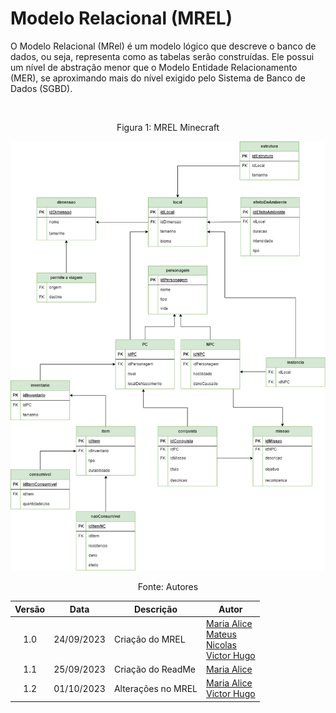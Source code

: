 # Modelo Relacional (MREL)
O Modelo Relacional (MRel) é um modelo lógico que descreve o banco de dados, ou seja, representa como as tabelas serão construídas. Ele possui um nível de abstração menor que o Modelo Entidade Relacionamento (MER), se aproximando mais do nível exigido pelo Sistema de Banco de Dados (SGBD).

<br/>

<div style="text-align: center">
    <p>Figura 1: MREL Minecraft</p>
    <img src='./imagens/modeloEntidadeRelacionamento.png'>
    <p>Fonte: Autores</p>
</div>

| Versão |  Data | Descrição | Autor |
| :----: | :---: | --------- | ----- |
| 1.0    | 24/09/2023 | Criação do MREL | [Maria Alice](https://github.com/Maliz30) <br> [Mateus](https://github.com/MateusPy) <br> [Nicolas](https://github.com/NickGehjk) <br> [Victor Hugo](https://github.com/ViictorHugoo)  |
| 1.1 | 25/09/2023 | Criação do ReadMe | [Maria Alice](https://github.com/Maliz30) |
| 1.2 | 01/10/2023 | Alterações no MREL | [Maria Alice](https://github.com/Maliz30) <br> [Victor Hugo](https://github.com/ViictorHugoo) 